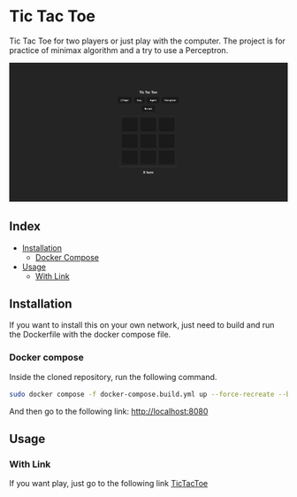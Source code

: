 # Tic Tac Toe

Tic Tac Toe for two players or just play with the computer.
The project is for practice of minimax algorithm and a try to use a Perceptron.

<p align="center" >
  <img src="https://github.com/zeroproject-0/tictactoe/blob/main/docs/images/screenshot.png" alt="screenshot" />
</p>

## Index

- [Installation](#installation)
  - [Docker Compose](#docker-compose)
- [Usage](#usage)
  - [With Link](#with-link)

## Installation

If you want to install this on your own network, just need to build and run the Dockerfile with the docker compose file.

### Docker compose

Inside the cloned repository, run the following command.

```bash
sudo docker compose -f docker-compose.build.yml up --force-recreate --build --remove-orphans
```

And then go to the following link: [http://localhost:8080](http://localhost:8080)

## Usage

### With Link

If you want play, just go to the following link [TicTacToe](https://ttt.zeroproject.dev/)
